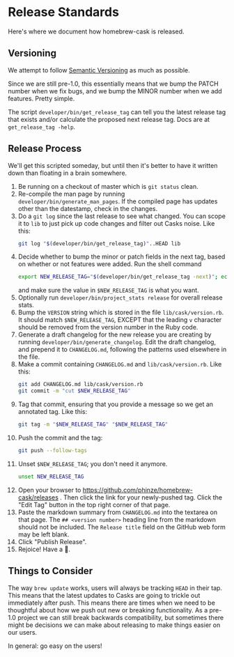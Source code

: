 # Release Standards

Here's where we document how homebrew-cask is released.

## Versioning

We attempt to follow [Semantic Versioning](http://semver.org/) as much as
possible.

Since we are still pre-1.0, this essentially means that we bump the PATCH
number when we fix bugs, and we bump the MINOR number when we add features.
Pretty simple.

The script `developer/bin/get_release_tag` can tell you the latest release
tag that exists and/or calculate the proposed next release tag.  Docs are at
`get_release_tag -help`.

## Release Process

We'll get this scripted someday, but until then it's better to have it written
down than floating in a brain somewhere.

1. Be running on a checkout of master which is `git status` clean.
2. Re-compile the man page by running `developer/bin/generate_man_pages`.  If
   the compiled page has updates other than the datestamp, check in the changes.
3. Do a `git log` since the last release to see what changed. You can scope it to
   `lib` to just pick up code changes and filter out Casks noise.   Like this:
	```bash
	git log "$(developer/bin/get_release_tag)"..HEAD lib
	```
4. Decide whether to bump the minor or patch fields in the next tag, based on
   whether or not features were added.  Run the shell command
	```bash
	export NEW_RELEASE_TAG="$(developer/bin/get_release_tag -next)"; echo "$NEW_RELEASE_TAG"    # or use -next -patch
	```
   and make sure the value in `$NEW_RELEASE_TAG` is what you want.
5. Optionally run `developer/bin/project_stats release` for overall release stats.
6. Bump the `VERSION` string which is stored in the file `lib/cask/version.rb`.
   It should match `$NEW_RELEASE_TAG`, EXCEPT that the leading `v` character should be
   removed from the version number in the Ruby code.
7. Generate a draft changelog for the new release you are creating by running
   `developer/bin/generate_changelog`.  Edit the draft changelog, and prepend it
   to `CHANGELOG.md`, following the patterns used elsewhere in the file.
8. Make a commit containing `CHANGELOG.md` and `lib/cask/version.rb`.  Like this:
	```bash
	git add CHANGELOG.md lib/cask/version.rb
	git commit -m "cut $NEW_RELEASE_TAG"
	```
9. Tag that commit, ensuring that you provide a message so we get an annotated
   tag.  Like this:
	```bash
	git tag -m "$NEW_RELEASE_TAG" "$NEW_RELEASE_TAG"
	```
10. Push the commit and the tag:
	```bash
	git push --follow-tags
	```
11. Unset `$NEW_RELEASE_TAG`; you don't need it anymore.
	```bash
	unset NEW_RELEASE_TAG
	```
12. Open your browser to <https://github.com/phinze/homebrew-cask/releases> .
    Then click the link for your newly-pushed tag. Click the "Edit Tag" button in
    the top right corner of that page.
13. Paste the markdown summary from `CHANGELOG.md` into the textarea on that page.
    The `## <version number>` heading line from the markdown should not be included.
    The `Release title` field on the GitHub web form may be left blank.
14. Click "Publish Release".
15. Rejoice! Have a :cookie:.

## Things to Consider

The way `brew update` works, users will always be tracking `HEAD` in their tap.
This means that the latest updates to Casks are going to trickle out
immediately after push. This means there are times when we need to be
thoughtful about how we push out new or breaking functionality. As a pre-1.0
project we can still break backwards compatibility, but sometimes there might
be decisions we can make about releasing to make things easier on our users.

In general: go easy on the users!
